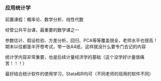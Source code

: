 ### 应用统计学
前置课程：概率论、数学分析、线性代数

经管公共平台课，最重要的数学课之一

参数估计、假设检验、方差分析、回归、PCA等等覆盖很全，老师水平也很高！期末以往都是半开卷考试，带一张A4纸，这样就没什么要专门去记的内容

统计学内容非常重要，也是后续计量经济学的基础（这个没学好计量很痛苦！！！）

最好结合统计软件的使用学习，Stata和R均可（不同老师的班用的软件不同）